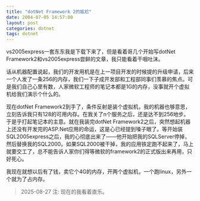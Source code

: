 ```yaml
---
title: "dotNet Framework 2的尴尬"
date: 2004-07-05 14:57:00
layout: post
categories: dotnet
tags: dotnet
---
```


vs2005express一套东东我是下载下来了，但是看着哥几个开始写dotNet Framework2和vs2005express尝鲜的文章，我只能看着干咽吐沫。

话从机器配置说起，我们的开发用机是在上一项目开发的时候提的升级申请，后来一个人发了一条256的内存，我们一下子成开发部和工程部同事们羡慕的焦点。可是我们自己心里有数，人家微软工程师的笔记本都是1G的内存，没事就开个虚拟机给我们演示个什么的。

现在dotNet Framework2到手了，条件反射是装个虚拟机，我的机器也够意思，立刻告诉我只有128的可用内存。在我关了n个服务之后，还是达不到256地步。于是乎打起笔记本的主意。就在我装完dotNet Framework2之后，突然想起机器上还没有开发完的ASP.Net应用的命运，这是心已经提到嗓子眼了。等开始装SQL2005express之后，我的心彻底出来了——他开始把我的SQLServer停掉，然后替换我的SQL2000。如果SQL2000被干掉，我的应用铁定跑不起来了，马上就要交工了，总不能告诉人家你们得等微软的framework2的正式版出来再用，只好死心。

我现在就想以后有了钱，卖它个4G的内存，开两个虚拟机，一个跑linux，另外一个就为了占内存。

> 2025-08-27 注: 现在的我看着直乐。